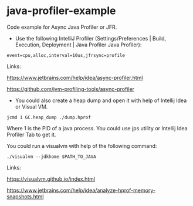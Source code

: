 # java-profiler-example

Code example for Async Java Profiler or JFR.

* Use the following IntelliJ Profiler (Settings/Preferences | Build, Execution, Deployment | Java Profiler Java Profiler):
```
event=cpu,alloc,interval=10us,jfrsync=profile
```

Links:

https://www.jetbrains.com/help/idea/async-profiler.html

https://github.com/jvm-profiling-tools/async-profiler

* You could also create a heap dump and open it with help of Intellij Idea or Visual VM.

```
jcmd 1 GC.heap_dump ./dump.hprof
```

Where 1 is the PID of a java process. You could use jps utility or Intellij Idea Profiler Tab to get it. 

You could run a visualvm with help of the following command:

```
./visualvm --jdkhome $PATH_TO_JAVA
```

Links:

https://visualvm.github.io/index.html

https://www.jetbrains.com/help/idea/analyze-hprof-memory-snapshots.html
